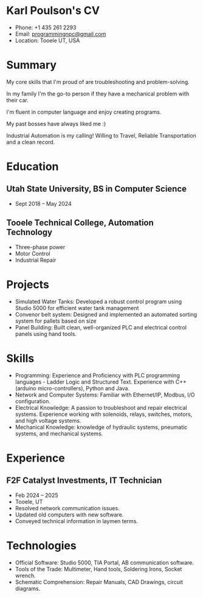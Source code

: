 # Karl Poulson's CV

- Phone: +1 435 261 2293
- Email: [programmingnpc@gmail.com](mailto:programmingnpc@gmail.com)
- Location: Tooele UT, USA


# Summary

My core skills that I'm proud of are troubleshooting and problem-solving.

In my family I'm the go-to person if they have a mechanical problem with their car.

I'm fluent in computer language and enjoy creating programs.

My past bosses have always liked me :)

Industrial Automation is my calling! Willing to Travel, Reliable Transportation and a clean record.

# Education

## Utah State University, BS in Computer Science

- Sept 2018 – May 2024

## Tooele Technical College, Automation Technology

- Three-phase power
- Motor Control
- Industrial Repair

# Projects

- Simulated Water Tanks: Developed a robust control program using Studio 5000 for efficient water tank management
- Convenor belt system: Designed and implemented an automated sorting system for pallets based on size
- Panel Building: Built clean, well-organized PLC and electrical control panels using hand tools.
# Skills

- Programming: Experience and Proficiency with PLC programming languages - Ladder Logic and Structured Text. Experience with C++ (arduino micro-controllers), Python and Java.
- Network and Computer Systems: Familiar with Ethernet/IP, Modbus, I/O configuration.
- Electrical Knowledge: A passion to troubleshoot and repair electrical systems. Experience working with solenoids, relays, switches, motors, and high voltage systems.
- Mechanical Knowledge: knowledge of hydraulic systems, pneumatic systems, and mechanical systems.
# Experience

## F2F Catalyst Investments, IT Technician

- Feb 2024 – 2025
- Tooele, UT
- Resolved network communication issues.
- Updated old computers with new software.
- Conveyed technical information in laymen terms.

# Technologies

- Official Software: Studio 5000, TIA Portal, AB communication software.
- Tools of the Trade: Multimeter, Hand tools, Soldering Irons, Socket wrench.
- Schematic Comprehension: Repair Manuals, CAD Drawings, circuit diagrams.
